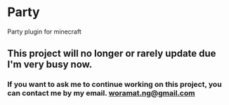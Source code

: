 # Party
Party plugin for minecraft

## This project will no longer or rarely update due I'm very busy now.
### If you want to ask me to continue working on this project, you can contact me by my email. <woramat.ng@gmail.com>
